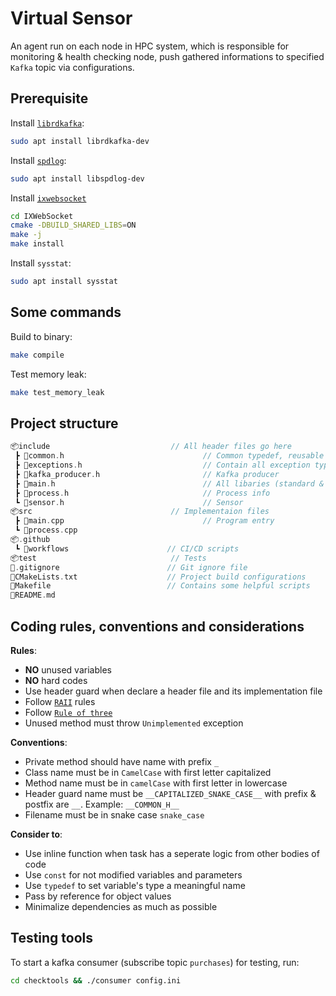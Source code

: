# Virtual Sensor

An agent run on each node in HPC system, which is responsible for monitoring & health checking node, push gathered informations to specified `Kafka` topic via configurations.

## Prerequisite

Install [`librdkafka`](https://github.com/confluentinc/librdkafka):

```bash
sudo apt install librdkafka-dev
```

Install [`spdlog`](https://github.com/gabime/spdlog):

```bash
sudo apt install libspdlog-dev
```

Install [`ixwebsocket`](https://machinezone.github.io/IXWebSocket/build/)

```bash
cd IXWebSocket
cmake -DBUILD_SHARED_LIBS=ON
make -j
make install
```

Install `sysstat`:

```bash
sudo apt install sysstat
```

## Some commands

Build to binary:

```bash
make compile
```

Test memory leak:

```bash
make test_memory_leak
```

## Project structure

```cpp
📦include                           // All header files go here
 ┣ 📜common.h                               // Common typedef, reusable functions and classes
 ┣ 📜exceptions.h                           // Contain all exception types
 ┣ 📜kafka_producer.h                       // Kafka producer
 ┣ 📜main.h                                 // All libaries (standard & 3rd-party) was included here
 ┣ 📜process.h                              // Process info
 ┗ 📜sensor.h                               // Sensor
📦src                               // Implementaion files
 ┣ 📜main.cpp                               // Program entry
 ┗ 📜process.cpp                            
📦.github
 ┗ 📂workflows                      // CI/CD scripts
📦test                              // Tests
📜.gitignore                        // Git ignore file
📜CMakeLists.txt                    // Project build configurations
📜Makefile                          // Contains some helpful scripts
📜README.md
```

## Coding rules, conventions and considerations

**Rules**:

- **NO** unused variables
- **NO** hard codes
- Use header guard when declare a header file and its implementation file
- Follow [`RAII`](https://en.wikipedia.org/wiki/Resource_acquisition_is_initialization) rules
- Follow [`Rule of three`](https://en.wikipedia.org/wiki/Rule_of_three_%28C++_programming%29)
- Unused method must throw `Unimplemented` exception

**Conventions**:

- Private method should have name with prefix `_`
- Class name must be in `CamelCase` with first letter capitalized
- Method name must be in `camelCase` with first letter in lowercase
- Header guard name must be `__CAPITALIZED_SNAKE_CASE__` with prefix & postfix are `__`. Example: `__COMMON_H__`
- Filename must be in snake case `snake_case`

**Consider to**:

- Use inline function when task has a seperate logic from other bodies of code
- Use `const` for not modified variables and parameters
- Use `typedef` to set variable's type a meaningful name
- Pass by reference for object values
- Minimalize dependencies as much as possible

## Testing tools

To start a kafka consumer (subscribe topic `purchases`) for testing, run:

```bash
cd checktools && ./consumer config.ini
```
